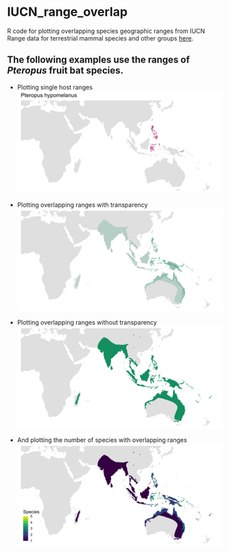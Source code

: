 # IUCN_range_overlap
R code for plotting overlapping species geographic ranges from IUCN
Range data for terrestrial mammal species and other groups [here](https://www.iucnredlist.org/resources/spatial-data-download).

## The following examples use the ranges of *Pteropus* fruit bat species.

- Plotting single host ranges
![](Pteropus_species_range_single.png?raw=true)

- Plotting overlapping ranges with transparency
![](Pteropus_species_range_overlap_transparent.png?raw=true)

- Plotting overlapping ranges without transparency
![](Pteropus_species_range_overlap_notransparent.png?raw=true)

- And plotting the number of species with overlapping ranges
![](Pteropus_species_range_overlap_counts.png?raw=true)
